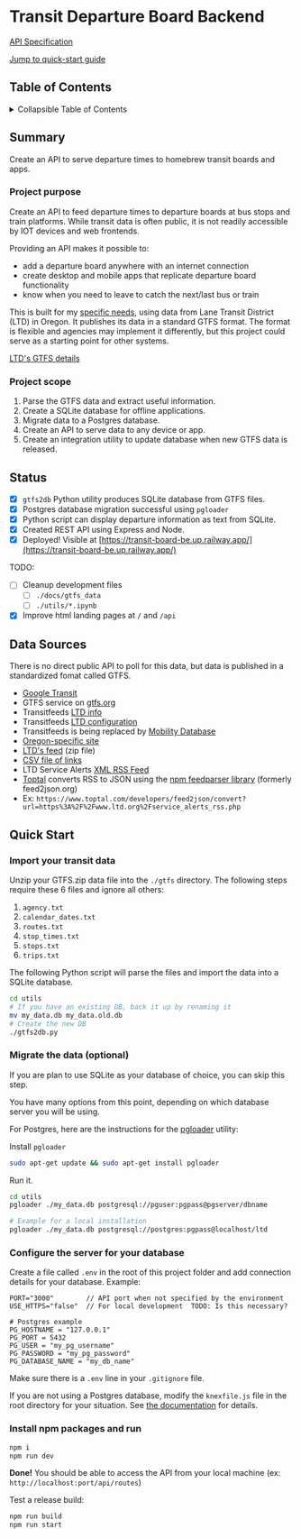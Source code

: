 # Transit Departure Board Backend <!-- omit in toc -->

[API Specification](./docs/endpoints.md)

[Jump to quick-start guide](#quick-start)

## Table of Contents

<details>

<summary>Collapsible Table of Contents</summary>

- [Table of Contents](#table-of-contents)
- [Summary](#summary)
  - [Project purpose](#project-purpose)
  - [Project scope](#project-scope)
- [Status](#status)
- [Data Sources](#data-sources)
- [Quick Start](#quick-start)
  - [Import your transit data](#import-your-transit-data)
  - [Migrate the data (optional)](#migrate-the-data-optional)
  - [Configure the server for your database](#configure-the-server-for-your-database)
  - [Install npm packages and run](#install-npm-packages-and-run)

</details>

## Summary

Create an API to serve departure times to homebrew transit boards and apps.

### Project purpose

Create an API to feed departure times to departure boards at bus stops and train platforms. While transit data is often public, it is not readily accessible by IOT devices and web frontends.

Providing an API makes it possible to:

- add a departure board anywhere with an internet connection
- create desktop and mobile apps that replicate departure board functionality
- know when you need to leave to catch the next/last bus or train

This is built for my [specific needs](./docs/motivation.md), using data from Lane Transit District (LTD) in Oregon. It publishes its data in a standard GTFS format. The format is flexible and agencies may implement it differently, but this project could serve as a starting point for other systems.

[LTD's GTFS details](./docs/gtfs_data.md)

### Project scope

1. Parse the GTFS data and extract useful information.
2. Create a SQLite database for offline applications.
3. Migrate data to a Postgres database.
4. Create an API to serve data to any device or app.
5. Create an integration utility to update database when new GTFS data is released.

## Status

- [x] `gtfs2db` Python utility produces SQLite database from GTFS files.
- [x] Postgres database migration successful using `pgloader`
- [x] Python script can display departure information as text from SQLite.
- [x] Created REST API using Express and Node.
- [x] Deployed! Visible at [https://transit-board-be.up.railway.app/](https://transit-board-be.up.railway.app/)

TODO:

- [ ] Cleanup development files
  - [ ] `./docs/gtfs_data`
  - [ ] `./utils/*.ipynb`
- [x] Improve html landing pages at `/` and `/api`

## Data Sources

There is no direct public API to poll for this data, but data is published in a standardized fomat called GTFS.

- [Google Transit](https://developers.google.com/transit/gtfs)
- GTFS service on [gtfs.org](https://gtfs.org/schedule/reference/)
- Transitfeeds [LTD info](https://transitfeeds.com/p/lane-transit-district)
- Transitfeeds [LTD configuration](https://transitfeeds.com/p/lane-transit-district/314/latest)
- Transitfeeds is being replaced by [Mobility Database](https://database.mobilitydata.org/)
- [Oregon-specific site](https://oregon-gtfs.com/)
- [LTD's feed](http://feed.ltd.org/gtfs-realtime/gtfs) (zip file)
- [CSV file of links](./resources/sources.csv)
- LTD Service Alerts [XML RSS Feed](https://www.ltd.org/service_alerts_rss.php)
- [Toptal](https://www.toptal.com/developers/feed2json/)  converts RSS to JSON using the [npm feedparser library](https://www.npmjs.com/package/feedparser) (formerly feed2json.org)
- Ex: `https://www.toptal.com/developers/feed2json/convert?url=https%3A%2F%2Fwww.ltd.org%2Fservice_alerts_rss.php`

## Quick Start

### Import your transit data

Unzip your GTFS.zip data file into the `./gtfs` directory. The following steps require these 6 files and ignore all others:

1. `agency.txt`
2. `calendar_dates.txt`
3. `routes.txt`
4. `stop_times.txt`
5. `stops.txt`
6. `trips.txt`

The following Python script will parse the files and import the data into a SQLite database.

```bash
cd utils
# If you have an existing DB, back it up by renaming it
mv my_data.db my_data.old.db
# Create the new DB
./gtfs2db.py
```

### Migrate the data (optional)

If you are plan to use SQLite as your database of choice, you can skip this step.

You have many options from this point, depending on which database server you will be using.

For Postgres, here are the instructions for the [pgloader](https://pgloader.io/) utility:

Install `pgloader`

```bash
sudo apt-get update && sudo apt-get install pgloader
```

Run it.

```bash
cd utils
pgloader ./my_data.db postgresql://pguser:pgpass@pgserver/dbname

# Example for a local installation
pgloader ./my_data.db postgresql://postgres:pgpass@localhost/ltd
```

### Configure the server for your database

Create a file called `.env` in the root of this project folder and add connection details for your database. Example:

```text
PORT="3000"        // API port when not specified by the environment
USE_HTTPS="false"  // For local development  TODO: Is this necessary?

# Postgres example
PG_HOSTNAME = "127.0.0.1"
PG_PORT = 5432
PG_USER = "my_pg_username"
PG_PASSWORD = "my_pg_password"
PG_DATABASE_NAME = "my_db_name"
```

Make sure there is a `.env` line in your `.gitignore` file.

If you are not using a Postgres database, modify the `knexfile.js` file in the root directory for your situation. See [the documentation](https://knexjs.org/guide/) for details.

### Install npm packages and run

```bash
npm i
npm run dev
```

**Done!** You should be able to access the API from your local machine (ex: `http://localhost:port/api/routes`)

Test a release build:

```bash
npm run build
npm run start
```
